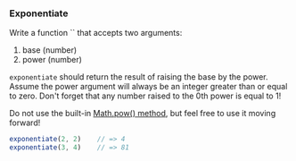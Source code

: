 ### Exponentiate

Write a function `` that accepts two arguments:
1. base (number)
2. power (number)

`exponentiate` should return the result of raising the base by the power.
Assume the power argument will always be an integer greater than or equal to zero.
Don't forget that any number raised to the 0th power is equal to 1!

Do not use the built-in [Math.pow() method](https://developer.mozilla.org/en-US/docs/Web/JavaScript/Reference/Global_Objects/Math/pow), but feel free to use it moving forward!

```javascript
exponentiate(2, 2)    // => 4
exponentiate(3, 4)    // => 81
```
